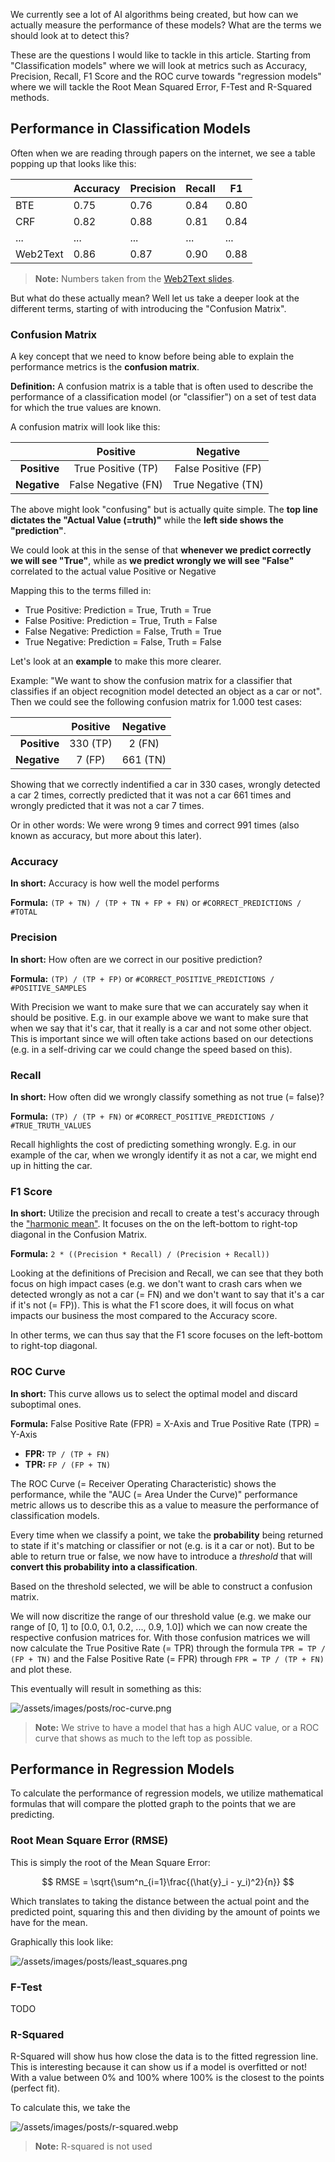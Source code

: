 We currently see a lot of AI algorithms being created, but how can we actually measure the performance of these models? What are the terms we should look at to detect this?

These are the questions I would like to tackle in this article. Starting from "Classification models" where we will look at metrics such as Accuracy, Precision, Recall, F1 Score and the ROC curve towards "regression models" where we will tackle the Root Mean Squared Error, F-Test and R-Squared methods.

## Performance in Classification Models

Often when we are reading through papers on the internet, we see a table popping up that looks like this:

||Accuracy|Precision|Recall|F1|
|-|-|-|-|-|
|BTE|0.75|0.76|0.84|0.80|
|CRF|0.82|0.88|0.81|0.84|
|...|...|...|...|...|
|Web2Text|0.86|0.87|0.90|0.88|

> **Note:** Numbers taken from the [Web2Text slides](https://www.slideshare.net/eickhoff/web2text-deep-structured-boilerplate-removal).

But what do these actually mean? Well let us take a deeper look at the different terms, starting of with introducing the "Confusion Matrix".

### Confusion Matrix

A key concept that we need to know before being able to explain the performance metrics is the **confusion matrix**.

**Definition:** A confusion matrix is a table that is often used to describe the performance of a classification model (or "classifier") on a set of test data for which the true values are known.

A confusion matrix will look like this:

||**Positive**|**Negative**|
|-:|:-:|:-:|
|**Positive**|True Positive (TP)|False Positive (FP)|
|**Negative**|False Negative (FN)|True Negative (TN)|

The above might look "confusing" but is actually quite simple. The **top line dictates the "Actual Value (=truth)"** while the **left side shows the "prediction"**.

We could look at this in the sense of that **whenever we predict correctly we will see "True"**, while as **we predict wrongly we will see "False"** correlated to the actual value Positive or Negative

Mapping this to the terms filled in:

* True Positive: Prediction = True, Truth = True
* False Positive: Prediction = True, Truth = False
* False Negative: Prediction = False, Truth = True
* True Negative: Prediction = False, Truth = False

Let's look at an **example** to make this more clearer. 

Example: "We want to show the confusion matrix for a classifier that classifies if an object recognition model detected an object as a car or not". Then we could see the following confusion matrix for 1.000 test cases:

||**Positive**|**Negative**|
|-:|:-:|:-:|
|**Positive**|330 (TP)|2 (FN)|
|**Negative**|7 (FP)|661 (TN)|

Showing that we correctly indentified a car in 330 cases, wrongly detected a car 2 times, correctly predicted that it was not a car 661 times and wrongly predicted that it was not a car 7 times. 

Or in other words: We were wrong 9 times and correct 991 times (also known as accuracy, but more about this later).

### Accuracy

**In short:** Accuracy is how well the model performs

**Formula:** `(TP + TN) / (TP + TN + FP + FN)` or `#CORRECT_PREDICTIONS / #TOTAL`

### Precision

**In short:** How often are we correct in our positive prediction?

**Formula:** `(TP) / (TP + FP)` or `#CORRECT_POSITIVE_PREDICTIONS / #POSITIVE_SAMPLES`

With Precision we want to make sure that we can accurately say when it should be positive. E.g. in our example above we want to make sure that when we say that it's car, that it really is a car and not some other object. This is important since we will often take actions based on our detections (e.g. in a self-driving car we could change the speed based on this).

### Recall

**In short:** How often did we wrongly classify something as not true (= false)?

**Formula:** `(TP) / (TP + FN)` or `#CORRECT_POSITIVE_PREDICTIONS / #TRUE_TRUTH_VALUES`

Recall highlights the cost of predicting something wrongly. E.g. in our example of the car, when we wrongly identify it as not a car, we might end up in hitting the car.

### F1 Score

**In short:** Utilize the precision and recall to create a test's accuracy through the ["harmonic mean"](https://en.wikipedia.org/wiki/Harmonic_mean#Harmonic_mean_of_two_numbers). It focuses on the on the left-bottom to right-top diagonal in the Confusion Matrix.

**Formula:** `2 * ((Precision * Recall) / (Precision + Recall))`

Looking at the definitions of Precision and Recall, we can see that they both focus on high impact cases (e.g. we don't want to crash cars when we detected wrongly as not a car (= FN) and we don't want to say that it's a car if it's not (= FP)). This is what the F1 score does, it will focus on what impacts our business the most compared to the Accuracy score.

In other terms, we can thus say that the F1 score focuses on the left-bottom to right-top diagonal.

### ROC Curve

**In short:** This curve allows us to select the optimal model and discard suboptimal ones.

**Formula:** False Positive Rate (FPR) = X-Axis and True Positive Rate (TPR) = Y-Axis
* **FPR:** `TP / (TP + FN)`
* **TPR:** `FP / (FP + TN)`

The ROC Curve (= Receiver Operating Characteristic) shows the performance, while the "AUC (= Area Under the Curve)" performance metric allows us to describe this as a value to measure the performance of classification models.

Every time when we classify a point, we take the **probability** being returned to state if it's matching or classifier or not (e.g. is it a car or not). But to be able to return true or false, we now have to introduce a *threshold* that will **convert this probability into a classification**.

Based on the threshold selected, we will be able to construct a confusion matrix.

We will now discritize the range of our threshold value (e.g. we make our range of [0, 1] to [0.0, 0.1, 0.2, ..., 0.9, 1.0]) which we can now create the respective confusion matrices for. With those confusion matrices we will now calculate the True Positive Rate (= TPR) through the formula `TPR = TP / (FP + TN)` and the False Positive Rate (= FPR) through `FPR = TP / (TP + FN)` and plot these.

This eventually will result in something as this:

![/assets/images/posts/roc-curve.png](/assets/images/posts/roc-curve.png) 

> **Note:** We strive to have a model that has a high AUC value, or a ROC curve that shows as much to the left top as possible.


## Performance in Regression Models

To calculate the performance of regression models, we utilize mathematical formulas that will compare the plotted graph to the points that we are predicting. 

### Root Mean Square Error (RMSE)

This is simply the root of the Mean Square Error:

$$
RMSE = \sqrt{\sum^n_{i=1}\frac{(\hat{y}_i - y_i)^2}{n}}
$$

Which translates to taking the distance between the actual point and the predicted point, squaring this and then dividing by the amount of points we have for the mean.

Graphically this look like:

![/assets/images/posts/least_squares.png](/assets/images/posts/least_squares.png)


### F-Test

TODO

### R-Squared

R-Squared will show hus how close the data is to the fitted regression line. This is interesting because it can show us if a model is overfitted or not! With a value between 0% and 100% where 100% is the closest to the points (perfect fit).

To calculate this, we take the 


![/assets/images/posts/r-squared.webp](/assets/images/posts/r-squared.webp)

> **Note:** R-squared is not used 